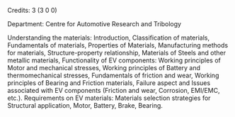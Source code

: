 Credits: 3 (3 0 0)

Department: Centre for Automotive Research and Tribology

Understanding the materials: Introduction, Classification of materials, Fundamentals of materials, Properties of Materials, Manufacturing methods for materials, Structure-property relationship, Materials of Steels and other metallic materials, Functionality of EV components: Working principles of Motor and mechanical stresses, Working principles of Battery and thermomechanical stresses, Fundamentals of friction and wear, Working principles of Bearing and Friction materials, Failure aspect and Issues associated with EV components (Friction and wear, Corrosion, EMI/EMC, etc.). Requirements on EV materials: Materials selection strategies for Structural application, Motor, Battery, Brake, Bearing.